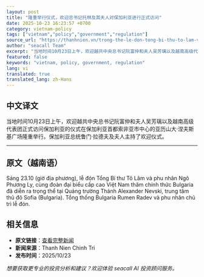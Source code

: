 ```yaml
---
layout: post
title: "隆重举行仪式，欢迎总书记托林及其夫人对保加利亚进行正式访问"
date: 2025-10-23 16:23:57 +0700
category: vietnam-policy
tags: ["vietnam","policy","government","regulation"]
source_url: "https://thanhnien.vn/trong-the-le-don-tong-bi-thu-to-lam-va-phu-nhan-tham-chinh-thuc-bulgaria-185251023161428535.htm"
author: "seacall Team"
excerpt: "当地时间10月23日上午，欢迎越共中央总书记阮富仲和夫人吴芳璃以及越南高级代表团正式访问保加利亚的仪式在保加利亚首都索非亚市中心的亚历山大·涅夫斯基广场隆重举行。保加利亚总统鲁门·拉德夫及夫人主持了欢迎仪式。..."
featured: false
keywords: "vietnam, policy, government, regulation"
lang: vi
translated: true
translated_lang: zh-Hans
---
```


## 中文译文

当地时间10月23日上午，欢迎越共中央总书记阮富仲和夫人吴芳璃以及越南高级代表团正式访问保加利亚的仪式在保加利亚首都索非亚市中心的亚历山大·涅夫斯基广场隆重举行。保加利亚总统鲁门·拉德夫及夫人主持了欢迎仪式。

---

## 原文（越南语）

S&aacute;ng 23.10 (giờ địa phương), lễ đ&oacute;n Tổng B&iacute; thư T&ocirc; L&acirc;m v&agrave; phu nh&acirc;n Ng&ocirc; Phương Ly, c&ugrave;ng đo&agrave;n đại biểu cấp cao Việt Nam thăm ch&iacute;nh thức Bulgaria đ&atilde; diễn ra trọng thể tại Quảng trường Th&aacute;nh Alexander Nevski, trung t&acirc;m thủ đ&ocirc; Sofia (Bulgaria). Tổng thống Bulgaria Rumen Radev v&agrave; phu nh&acirc;n chủ tr&igrave; lễ đ&oacute;n.

## 相关信息

- **原文链接**：[查看完整新闻](https://thanhnien.vn/trong-the-le-don-tong-bi-thu-to-lam-va-phu-nhan-tham-chinh-thuc-bulgaria-185251023161428535.htm)
- **新闻来源**：Thanh Nien Chinh Tri
- **发布时间**：2025/10/23

*想要获取更专业的投资分析和建议？欢迎体验 seacall AI 投资顾问服务。*